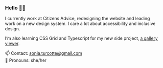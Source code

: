 ### Hello 👋🏻

I currently work at Citizens Advice, redesigning the website and leading work on a new design system. I care a lot about accessibility and inclusive design. 

I’m also learning CSS Grid and Typescript for my new side project, [a gallery viewer](https://some-gallery-thing.toby.codes).  

📫 Contact: sonia.turcotte@gmail.com  
🙂 Pronouns: she/her 
